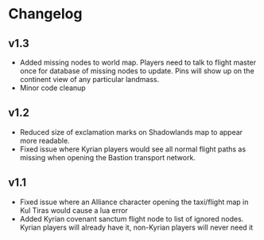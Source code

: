 # Changelog

## v1.3
* Added missing nodes to world map. Players need to talk to flight master once for database of missing nodes to update. Pins will show up on the continent view of any particular landmass.
* Minor code cleanup

## v1.2
* Reduced size of exclamation marks on Shadowlands map to appear more readable.
* Fixed issue where Kyrian players would see all normal flight paths as missing when opening the Bastion transport network.

## v1.1
* Fixed issue where an Alliance character opening the taxi/flight map in Kul Tiras would cause a lua error
* Added Kyrian covenant sanctum flight node to list of ignored nodes. Kyrian players will already have it, non-Kyrian players will never need it